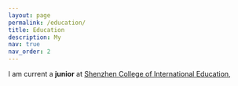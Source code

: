 ```yaml
---
layout: page
permalink: /education/
title: Education
description: My 
nav: true
nav_order: 2
---
```


I am current a **junior** at [Shenzhen College of International Education](scie.com.cn), 